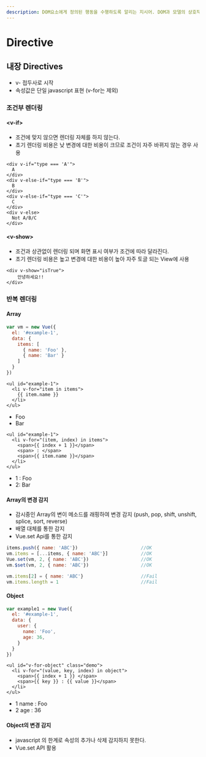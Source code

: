 ```yaml
---
description: DOM요소에게 정의된 행동을 수행하도록 알리는 지시어. DOM과 모델의 상호작용.
---
```


# Directive

## 내장 Directives

* v- 접두사로 시작
* 속성값은 단일 javascript 표현 \(v-for는 제외\)

### 조건부 렌더링

#### &lt;v-if&gt;

* 조건에 맞지 않으면 렌더링 자체를 하지 않는다.
* 초기 렌더링 비용은 낮 변경에 대한 비용이 크므로 조건이 자주 바뀌지 않는 경우 사용 

```markup
<div v-if="type === 'A'">
  A
</div>
<div v-else-if="type === 'B'">
  B
</div>
<div v-else-if="type === 'C'">
  C
</div>
<div v-else>
  Not A/B/C
</div>
```

#### &lt;v-show&gt;

* 조건과 상관없이 렌더링 되며 화면 표시 여부가 조건에 따라 달라진다. 
* 초기 렌더링 비용은 높고 변경에 대한 비용이 높아 자주 토글 되는 View에 사용 

```markup
<div v-show="isTrue">
    안녕하세요!!
</div>
```

### 반복 렌더링

#### Array

```javascript
var vm = new Vue({
  el: '#example-1',
  data: {
    items: [
      { name: 'Foo' },
      { name: 'Bar' }
    ]
  }
})
```

```markup
<ul id="example-1">
  <li v-for="item in items">
    {{ item.name }}
  </li>
</ul>
```

* Foo
* Bar

```markup
<ul id="example-1">
  <li v-for="(item, index) in items">
    <span>{{ index + 1 }}</span>
    <span> : </span>
    <span>{{ item.name }}</span>
  </li>
</ul>
```

* 1 : Foo
* 2: Bar

#### Array의 변경 감지

* 감시중인 Array의 변이 메소드를 래핑하여 변경 감지 \(push, pop, shift, unshift, splice, sort, reverse\)
* 배열 대체를 통한 감지
* Vue.set Api를 통한 감지

```javascript
items.push({ name: 'ABC'})                       //OK
vm.items = [...items, { name: 'ABC'}]            //OK
Vue.set(vm, 2, { name: 'ABC'})                   //OK
vm.$set(vm, 2, { name: 'ABC'})                   //OK

vm.items[2] = { name: 'ABC'}                     //Fail
vm.items.length = 1                              //Fail
```

#### Object

```javascript
var example1 = new Vue({
  el: '#example-1',
  data: {
    user: {
      name: 'Foo',
      age: 36,
    }
  }
})
```

```markup
<ul id="v-for-object" class="demo">
  <li v-for="(value, key, index) in object">
    <span>{{ index + 1 }} </span>
    <span>{{ key }} : {{ value }}</span>
  </li>
</ul>
```

* 1 name : Foo
* 2 age : 36

#### Object의 변경 감지

* javascript 의 한계로 속성의 추가나 삭제 감지하지 못한다.
* Vue.set API 활용

